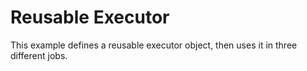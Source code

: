 # Reusable Executor

This example defines a reusable executor object, then uses it in three different jobs.
